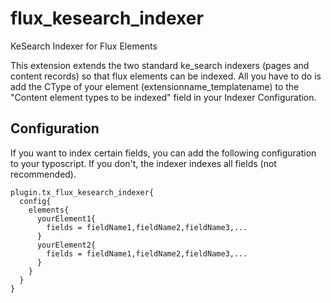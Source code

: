# flux_kesearch_indexer
KeSearch Indexer for Flux Elements

This extension extends the two standard ke_search indexers (pages and content records) so that flux elements can be indexed.
All you have to do is add the CType of your element (extensionname_templatename) to the "Content element types to be indexed" field in your Indexer Configuration.

## Configuration
If you want to index certain fields, you can add the following configuration to your typoscript.
If you don't, the indexer indexes all fields (not recommended).
```
plugin.tx_flux_kesearch_indexer{
  config{
    elements{
      yourElement1{
        fields = fieldName1,fieldName2,fieldName3,...
      }
      yourElement2{
        fields = fieldName1,fieldName2,fieldName3,...
      }
    }
  }
}
```

